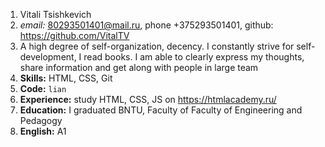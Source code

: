 1. Vitali Tsishkevich
2. *email:* 80293501401@mail.ru, phone +375293501401, github: <https://github.com/VitalTV>
3. A high degree of self-organization, decency. I constantly strive for self-development, I read books. I am able to clearly express my thoughts, share information and get along with people in large team
4. **Skills:** HTML, CSS, Git
5. **Code:** ````lian````
6. **Experience:** study HTML, CSS, JS on <https://htmlacademy.ru/>
7. **Education:** I graduated BNTU, Faculty of Faculty of Engineering and Pedagogy 
8. **English:** A1
